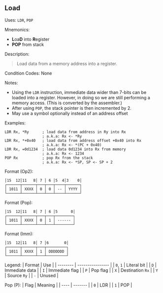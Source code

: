 ## Load

Uses:
`LDR`, `POP`

Mnemonics:
- **L**oa**D** into **R**egister
- **POP** from stack

Description:
> Load data from a memory address into a register.

Condition Codes: None

Notes:
- Using the `LDR` instruction, immediate data wider than 7-bits can be loaded
  into a register. However, in doing so we are still performing a memory access.
  (This is converted by the assembler.)
- After using `POP`, the stack pointer is then incremented by 2.
- May use a symbol optionally instead of an address offset

Examples:
```assembly
LDR Rx, *Ry      ; load data from address in Ry into Rx
                 ; a.k.a: Rx <- *Ry
LDR Rx, *+0x40   ; load data from address offset +0x40 into Rx
                 ; a.k.a: Rx <- *(PC + 0x40)
LDR Rx, =0d1234  ; load data 0d1234 into Rx from memory
                 ; a.k.a: Rx <- 1234
POP Rx           ; pop Rx from the stack
                 ; a.k.a: Rx <- *SP, SP <- SP + 2
```

Format (Op2):
```
│15  12│11   8│ 7 │ 6 │5  4│3    0│
┌──────┬──────┬───┬───┬────┬──────┐
│ 1011 │ XXXX │ 0 │ 0 │ -- │ YYYY │
└──────┴──────┴───┴───┴────┴──────┘
```

Format (Pop):
```
│15  12│11   8│ 7 │ 6 │5      0│
┌──────┬──────┬───┬───┬────────┐
│ 1011 │ XXXX │ 0 │ 1 │ ------ │
└──────┴──────┴───┴───┴────────┘
```

Format (Imm):
```
│15  12│11   8│ 7 │6       0│
┌──────┬──────┬───┬─────────┐
│ 1011 │ XXXX │ 1 │ DDDDDDD │
└──────┴──────┴───┴─────────┘
```

Legend:
| Format   | Use              |
| -------- | ---------------- |
| `0`, `1` | Literal bit      |
| `D`      | Immediate data   |
| `I`      | Immediate flag   |
| `P`      | Pop flag         |
| `X`      | Destination `Rx` |
| `Y`      | Source `Ry`      |
| `-`      | Unused           |

Pop (P):
| Flag | Meaning |
| ---- | ------- |
| `0`  | LDR     |
| `1`  | POP     |
